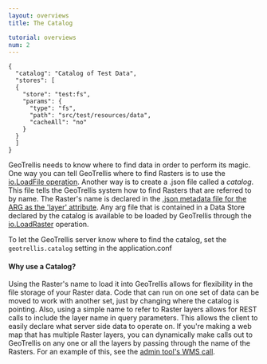 ```yaml
---
layout: overviews
title: The Catalog

tutorial: overviews
num: 2
---
```


    {
      "catalog": "Catalog of Test Data",
      "stores": [
      {
        "store": "test:fs",
        "params": {
          "type": "fs",
          "path": "src/test/resources/data",
          "cacheAll": "no"
        }
      }
      ]
    }
    
GeoTrellis needs to know where to find data in order to perform its magic. One way you can tell GeoTrellis where to find Rasters is to use the [io.LoadFile operation](http://geotrellis.github.io/scaladocs/0.8/#geotrellis.io.LoadFile). Another way is to create a .json file called a *catalog*. This file tells the GeoTrellis system how to find Rasters that are referred to by name. The Raster's name is declared in the [.json metadata file for the ARG as the 'layer' attribute](https://github.com/geotrellis/geotrellis/blob/0.8.1/src/test/resources/sbn/SBN_co_phila.json#L7). Any arg file that is contained in a Data Store declared by the catalog is available to be loaded by GeoTrellis through the [io.LoadRaster](http://geotrellis.github.io/scaladocs/0.8/#geotrellis.io.LoadRaster) operation. 

To let the GeoTrellis server know where to find the catalog, set the ```geotrellis.catalog``` setting in the application.conf

#### Why use a Catalog?

Using the Raster's name to load it into GeoTrellis allows for flexibility in the file storage of your Raster data. Code that can run on one set of data can be moved to work with another set, just by changing where the catalog is pointing. Also, using a simple name to refer to Raster layers allows for REST calls to include the layer name in query parameters. This allows the client to easily declare what server side data to operate on. If you're making a web map that has multiple Raster layers, you can dynamically make calls out to GeoTrellis on any one or all the layers by passing through the name of the Rasters. For an example of this, see the [admin tool's WMS call](https://github.com/geotrellis/geotrellis/blob/0.8.1/server/src/main/scala/geotrellis/admin/services/Layer.scala#L44).
